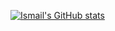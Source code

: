 [![Ismail's GitHub stats](https://github-readme-stats.vercel.app/api?username=smile-plzz)](https://github.com/smileplzz/github-readme-stats)
